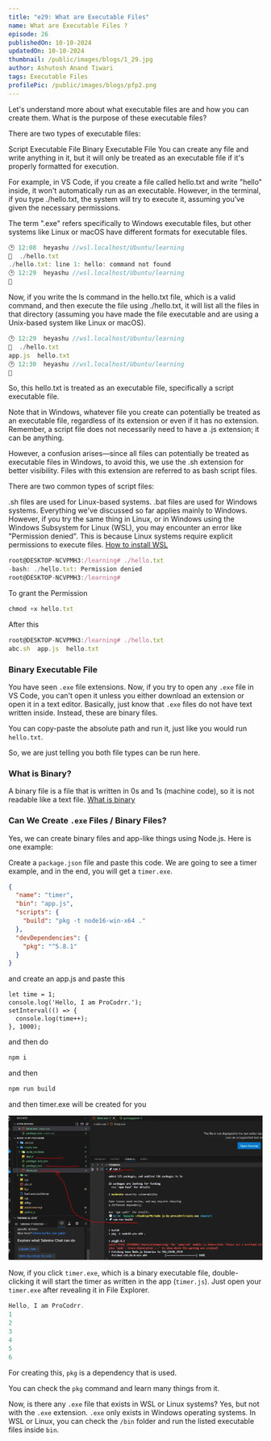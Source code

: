 ```yaml
---
title: "e29: What are Executable Files"
name: What are Executable Files ?
episode: 26
publishedOn: 10-10-2024
updatedOn: 10-10-2024
thumbnail: /public/images/blogs/1_29.jpg
author: Ashutosh Anand Tiwari
tags: Executable Files
profilePic: /public/images/blogs/pfp2.png
---
```

Let's understand more about what executable files are and how you can create them. What is the purpose of these executable files?

There are two types of executable files:

Script Executable File
Binary Executable File
You can create any file and write anything in it, but it will only be treated as an executable file if it's properly formatted for execution.

For example, in VS Code, if you create a file called hello.txt and write "hello" inside, it won't automatically run as an executable. However, in the terminal, if you type ./hello.txt, the system will try to execute it, assuming you’ve given the necessary permissions.

The term ".exe" refers specifically to Windows executable files, but other systems like Linux or macOS have different formats for executable files.

```jsx
🕑 12:08  heyashu //wsl.localhost/Ubuntu/learning
🚀  ./hello.txt
./hello.txt: line 1: hello: command not found
🕑 12:29  heyashu //wsl.localhost/Ubuntu/learning
🚀 
```

Now, if you write the ls command in the hello.txt file, which is a valid command, and then execute the file using ./hello.txt, it will list all the files in that directory (assuming you have made the file executable and are using a Unix-based system like Linux or macOS).

```jsx
🕑 12:29  heyashu //wsl.localhost/Ubuntu/learning
🚀  ./hello.txt
app.js  hello.txt
🕑 12:30  heyashu //wsl.localhost/Ubuntu/learning
🚀 
```

So, this hello.txt is treated as an executable file, specifically a script executable file.

Note that in Windows, whatever file you create can potentially be treated as an executable file, regardless of its extension or even if it has no extension. Remember, a script file does not necessarily need to have a .js extension; it can be anything.

However, a confusion arises—since all files can potentially be treated as executable files in Windows, to avoid this, we use the .sh extension for better visibility. Files with this extension are referred to as bash script files.

There are two common types of script files:

.sh files are used for Linux-based systems.
.bat files are used for Windows systems.
Everything we've discussed so far applies mainly to Windows. However, if you try the same thing in Linux, or in Windows using the Windows Subsystem for Linux (WSL), you may encounter an error like "Permission denied". This is because Linux systems require explicit permissions to execute files.
  [How to install WSL](https://heyashu.in/digital-garden/notes/backend-with-nodejs-by-procoderr-notes/e27-installing-linux-wsl-in-windows) 

```jsx
root@DESKTOP-NCVPMH3:/learning# ./hello.txt
-bash: ./hello.txt: Permission denied
root@DESKTOP-NCVPMH3:/learning#      
```

To grant the Permission 

```jsx
chmod +x hello.txt
```

After this

```jsx
root@DESKTOP-NCVPMH3:/learning# ./hello.txt
abc.sh  app.js  hello.txt
```

### Binary Executable File

You have seen `.exe` file extensions. Now, if you try to open any `.exe` file in VS Code, you can't open it unless you either download an extension or open it in a text editor. Basically, just know that `.exe` files do not have text written inside. Instead, these are binary files.

You can copy-paste the absolute path and run it, just like you would run `hello.txt`.

So, we are just telling you both file types can be run here.

### What is Binary?

A binary file is a file that is written in 0s and 1s (machine code), so it is not readable like a text file.
[What is binary](https://www.techtarget.com/whatis/definition/binary)

### Can We Create `.exe` Files / Binary Files?

Yes, we can create binary files and app-like things using Node.js. Here is one example:

Create a `package.json` file and paste this code. We are going to see a timer example, and in the end, you will get a `timer.exe`.

```json
{
  "name": "timer",
  "bin": "app.js",
  "scripts": {
    "build": "pkg -t node16-win-x64 ."
  },
  "devDependencies": {
    "pkg": "^5.8.1"
  }
}
```

and create an app.js and paste this

```
let time = 1;
console.log('Hello, I am ProCodrr.');
setInterval(() => {
  console.log(time++);
}, 1000);
```

and then do 

```jsx
npm i
```

and then 

```jsx
npm run build
```

and then timer.exe will be created for you

![image.png](/public/images/blogs/2_29_prooo.jpg)

Now, if you click `timer.exe`, which is a binary executable file, double-clicking it will start the timer as written in the app (`timer.js`). Just open your `timer.exe` after revealing it in File Explorer.

```jsx
Hello, I am ProCodrr.
1
2
3
4
5
6
```

For creating this, `pkg` is a dependency that is used.

You can check the `pkg` command and learn many things from it.

Now, is there any `.exe` file that exists in WSL or Linux systems? Yes, but not with the `.exe` extension. `.exe` only exists in Windows operating systems. In WSL or Linux, you can check the `/bin` folder and run the listed executable files inside `bin`.
